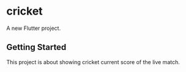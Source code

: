 # cricket

A new Flutter project.

## Getting Started

This project is about showing cricket current score of the live match.
